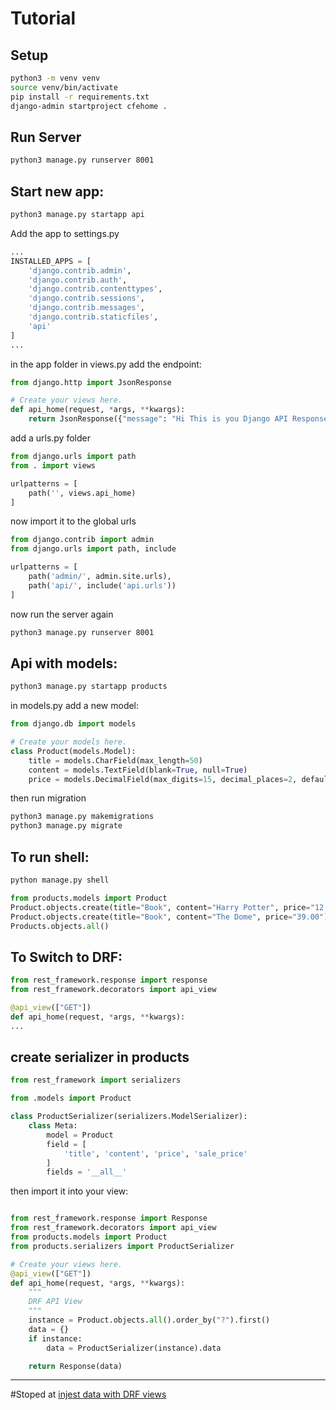 # Tutorial

## Setup
```bash
python3 -m venv venv
source venv/bin/activate  
pip install -r requirements.txt
django-admin startproject cfehome .
```
## Run Server
```bash
python3 manage.py runserver 8001
```

## Start new app:
```bash
python3 manage.py startapp api
```

Add the app to settings.py

```python
...
INSTALLED_APPS = [
    'django.contrib.admin',
    'django.contrib.auth',
    'django.contrib.contenttypes',
    'django.contrib.sessions',
    'django.contrib.messages',
    'django.contrib.staticfiles',
    'api'
]
...
```

in the app folder in views.py add the endpoint:
```python
from django.http import JsonResponse

# Create your views here.
def api_home(request, *args, **kwargs):
    return JsonResponse({"message": "Hi This is you Django API Response"})
```

add a urls.py folder
```python
from django.urls import path
from . import views

urlpatterns = [
    path('', views.api_home)
]
```

now import it to the global urls
```python
from django.contrib import admin
from django.urls import path, include

urlpatterns = [
    path('admin/', admin.site.urls),
    path('api/', include('api.urls'))
]
```
now run the server again
```bash
python3 manage.py runserver 8001
```

## Api with models:
```bash
python3 manage.py startapp products                                    
```

in models.py add a new model:
```python
from django.db import models

# Create your models here.
class Product(models.Model):
    title = models.CharField(max_length=50)
    content = models.TextField(blank=True, null=True)
    price = models.DecimalField(max_digits=15, decimal_places=2, default=99.99)
```
then run migration
```bash
python3 manage.py makemigrations
python3 manage.py migrate
```

## To run shell:
```bash
python manage.py shell
```
```python
from products.models import Product
Product.objects.create(title="Book", content="Harry Potter", price="12.00")
Product.objects.create(title="Book", content="The Dome", price="39.00")
Products.objects.all()
```

## To Switch to DRF:
```python
from rest_framework.response import response
from rest_framework.decorators import api_view

@api_view(["GET"])
def api_home(request, *args, **kwargs):
...
```

## create serializer in products
```python
from rest_framework import serializers

from .models import Product

class ProductSerializer(serializers.ModelSerializer):
    class Meta:
        model = Product
        field = [
            'title', 'content', 'price', 'sale_price'
        ]
        fields = '__all__'
```
then import it into your view:
```python

from rest_framework.response import Response
from rest_framework.decorators import api_view
from products.models import Product
from products.serializers import ProductSerializer

# Create your views here.
@api_view(["GET"])
def api_home(request, *args, **kwargs):
    """
    DRF API View
    """
    instance = Product.objects.all().order_by("?").first()
    data = {}
    if instance:
        data = ProductSerializer(instance).data

    return Response(data)
```

---
#Stoped at [injest data with DRF views](https://youtu.be/c708Nf0cHrs?t=4486)


